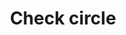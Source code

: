 ---
title: Check circle
tags: ["check", "circle", "tick", "approve", "confirm", "selection", "success", "completed"]
icon: check-circle
svg: '<svg xmlns="http://www.w3.org/2000/svg" width="24" height="24" fill="none" viewBox="0 0 24 24" stroke-width="1.5" stroke-linecap="round" stroke-linejoin="round" stroke="currentColor"><path d="m8.667 12.633 1.505 1.721a1 1 0 0 0 1.564-.073L15.333 9.3"/><path d="M21 12a9 9 0 1 1-18 0 9 9 0 0 1 18 0"/></svg>'
---